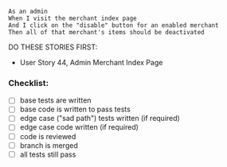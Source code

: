 ```
As an admin
When I visit the merchant index page
And I click on the "disable" button for an enabled merchant
Then all of that merchant's items should be deactivated
```

DO THESE STORIES FIRST:
- User Story 44, Admin Merchant Index Page

### Checklist:

- [ ] base tests are written
- [ ] base code is written to pass tests
- [ ] edge case ("sad path") tests written (if required)
- [ ] edge case code written (if required)
- [ ] code is reviewed
- [ ] branch is merged
- [ ] all tests still pass
